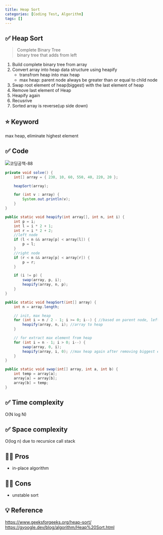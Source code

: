 ```yaml
---
title: Heap Sort
categories: [Coding Test, Algorithm]
tags: []
---
```


## ✅ Heap Sort

> Complete Binary Tree <br>
> binary tree that adds from left<br>

1. Build complete binary tree from array <br>
2. Convert array into heap data structure using heapify <br>
   - transfrom heap into max heap <br>
   - max heap: parent node always be greater than or equal to child node <br>
3. Swap root element of heap(biggest) with the last element of heap <br>
4. Remove last element of Heap <br>
5. Heapify again <br>
6. Recusrive <br>
7. Sorted array is reverse(up side down) <br>

## ⭐️ Keyword

max heap, eliminate highest element

## ✅ Code

![코딩공책-88](https://github.com/user-attachments/assets/5d9a0ee9-bce7-414b-a10f-9b008b0f7df6)

```java
private void solve() {
    int[] array = { 230, 10, 60, 550, 40, 220, 20 };

    heapSort(array);

    for (int v : array) {
        System.out.println(v);
    }
}

public static void heapify(int array[], int n, int i) {
    int p = i;
    int l = i * 2 + 1;
    int r = i * 2 + 2;
    //left node
    if (l < n && array[p] < array[l]) {
        p = l;
    }
    //right node
    if (r < n && array[p] < array[r]) {
        p = r;
    }

    if (i != p) {
        swap(array, p, i);
        heapify(array, n, p);
    }
}

public static void heapSort(int[] array) {
    int n = array.length;

    // init, max heap
    for (int i = n / 2 - 1; i >= 0; i--) { //based on parent node, left node, right node
        heapify(array, n, i); //array to heap
    }

    // for extract max element from heap
    for (int i = n - 1; i > 0; i--) {
        swap(array, 0, i);
        heapify(array, i, 0); //max heap again after removing biggest element
    }
}

public static void swap(int[] array, int a, int b) {
    int temp = array[a];
    array[a] = array[b];
    array[b] = temp;
}
```

## ✅ Time complexity

O(N log N)

## ✅ Space complexity

O(log n) due to recursice call stack

## 👍🏻 Pros

- in-place algorithm

## 👎🏻 Cons

- unstable sort

## 💡 Reference

<https://www.geeksforgeeks.org/heap-sort/>  
<https://gyoogle.dev/blog/algorithm/Heap%20Sort.html>
